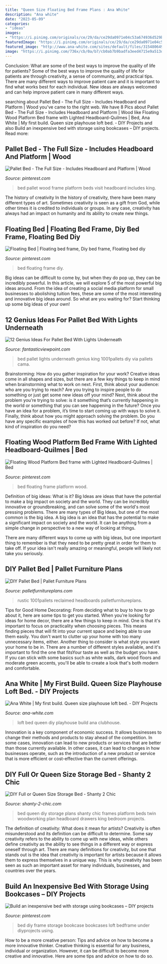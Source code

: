 ```yaml
---
title: "Queen Size Floating Bed Frame Plans : Ana White"
description: "Ana white"
date: "2023-05-09"
categories:
- "ideas"
images:
- "https://i.pinimg.com/originals/ce/29/da/ce29da0971e04c53a674936d529b1b8c.jpg"
featuredImage: "https://i.pinimg.com/originals/ce/29/da/ce29da0971e04c53a674936d529b1b8c.jpg"
featured_image: "http://www.ana-white.com/sites/default/files/3154806496_1331434642.JPG"
image: "https://i.pinimg.com/736x/cb/0a/b7/cb0ab7b9badfa3eed4715e9a513d6c9a.jpg"
---
```



Conclusion: What are some of the best ways to improve the quality of life for patients?
Some of the best ways to improve the quality of life for patients are through creativity, a sense of community, and practical tips. There are many different ways to improve patient care and it is important to find what works best for each individual. New ideas are always welcomed and can help improve patient care in many different ways.

	

		
searching about Pallet Bed - The Full Size - Includes Headboard and Platform | Wood you've came to the right web. We have 8 Pics about Pallet Bed - The Full Size - Includes Headboard and Platform | Wood like Floating Wood Platform Bed frame with Lighted Headboard-Quilmes | Bed, Ana White | My first build. Queen size playhouse loft bed. - DIY Projects and also Build an inexpensive bed with storage using bookcases – DIY projects. Read more:
		
    
## Pallet Bed - The Full Size - Includes Headboard And Platform | Wood

<img loading=lazy src="https://i.pinimg.com/736x/cb/0a/b7/cb0ab7b9badfa3eed4715e9a513d6c9a.jpg" onerror="this.onerror=null;this.src='https://tse4.mm.bing.net/th?id=OIP.y9zJ-iNjPMSudxw4OYjZ_wHaFb&amp;pid=15.1';" alt="Pallet Bed - The Full Size - Includes Headboard and Platform | Wood">

_Source: pinterest.com_

>bed pallet wood frame platform beds visit headboard includes king. 

	

The history of creativity
In the history of creativity, there have been many different types of art. Sometimes creativity is seen as a gift from God, while other times it is credited to individuals or groups. In any case, creativity has always had an impact on humanity and its ability to create new things.

    
## Floating Bed | Floating Bed Frame, Diy Bed Frame, Floating Bed Diy

<img loading=lazy src="https://i.pinimg.com/originals/b1/63/e3/b163e3aa98461f548db5a6f978c9fd20.jpg" onerror="this.onerror=null;this.src='https://tse2.mm.bing.net/th?id=OIP.q6YnEv8fTbKuJpkOB87FrQHaFj&amp;pid=15.1';" alt="Floating Bed | Floating bed frame, Diy bed frame, Floating bed diy">

_Source: pinterest.com_

>bed floating frame diy. 

	

Big ideas can be difficult to come by, but when they do pop up, they can be incredibly powerful. In this article, we will explore 5 of the most powerful big ideas around. From the idea of creating a social media platform for small businesses to abolishing tuition fees, these are some of the most interesting and innovative big ideas around. So what are you waiting for? Start thinking up some big ideas of your own!

    
## 12 Genius Ideas For Pallet Bed With Lights Underneath

<img loading=lazy src="http://www.fantasticviewpoint.com/wp-content/uploads/2016/08/1001pallets.com-king-size-pallet-bed-634x476.jpeg" onerror="this.onerror=null;this.src='https://tse3.mm.bing.net/th?id=OIP.yU3P3u8ZFE77VYPuHUCgAAHaFj&amp;pid=15.1';" alt="12 Genius Ideas For Pallet Bed With Lights Underneath">

_Source: fantasticviewpoint.com_

>bed pallet lights underneath genius king 1001pallets diy via pallets cama. 

	

Brainstorming: How do you gather inspiration for your work?
Creative ideas come in all shapes and sizes, but there are a few key things to keep in mind when brainstorming what to work on next. First, think about your audience: who are you trying to reach? Are you trying to inspire people to do something or just get some new ideas off your mind? Next, think about the problem you’re trying to solve: is it something that’s currently happening in the world or something that you can see happening in the future? Once you have an idea for a problem, it’s time to start coming up with ways to solve it. Finally, think about how you might approach solving the problem. Do you have any specific examples of how this has worked out before? If not, what kind of inspiration do you need?

    
## Floating Wood Platform Bed Frame With Lighted Headboard-Quilmes | Bed

<img loading=lazy src="https://i.pinimg.com/736x/72/63/39/726339188382962797d00496d9df4459.jpg" onerror="this.onerror=null;this.src='https://tse3.mm.bing.net/th?id=OIP.I_0_RDl120bJFvaehwYJtAHaJ4&amp;pid=15.1';" alt="Floating Wood Platform Bed frame with Lighted Headboard-Quilmes | Bed">

_Source: pinterest.com_

>bed floating frame platform wood. 

	

Definition of big ideas: What is it?
Big Ideas are ideas that have the potential to make a big impact on society and the world. They can be incredibly innovative or groundbreaking, and can solve some of the world's most pressing problems.
There are many types of Big Ideas, but one of the most common is the big idea. A big idea is an idea that has the potential to make a significant impact on society and the world. It can be anything from a simple change in perspective to a new way of looking at things.

There are many different ways to come up with big ideas, but one important thing to remember is that they need to be pretty great in order for them to take off. If your idea isn't really amazing or meaningful, people will likely not take you seriously.

    
## DIY Pallet Bed | Pallet Furniture Plans

<img loading=lazy src="https://palletfurnitureplans.com/wp-content/uploads/2014/11/diy-wooden-pallet-bed-frame.jpg" onerror="this.onerror=null;this.src='https://tse2.mm.bing.net/th?id=OIP.4C7W7cHpBtNsbo6WT5_LSQHaJ4&amp;pid=15.1';" alt="DIY Pallet Bed | Pallet Furniture Plans">

_Source: palletfurnitureplans.com_

>rustic 1001pallets reclaimed headboards palletfurnitureplans. 

	

Tips for Good Home Decorating: From deciding what to buy to how to go about it, here are some tips to get you started.
When you're looking for ideas for home decor, there are a few things to keep in mind. One is that it's important to focus on practicality when choosing pieces. This means finding pieces that will fit into your current space and being able to use them easily. You don't want to clutter up your home with too many unnecessary items, either. Another thing to consider is what style you want your home to be in. There are a number of different styles available, and it's important to find the one that fitsYour taste as well as the budget you have. If you can stick with some basics such as white walls, dark wood floors and moderate green accents, you'll be able to create a look that's both modern and comfortable.

    
## Ana White | My First Build. Queen Size Playhouse Loft Bed. - DIY Projects

<img loading=lazy src="http://www.ana-white.com/sites/default/files/3154806496_1331434642.JPG" onerror="this.onerror=null;this.src='https://tse2.mm.bing.net/th?id=OIP.kDzptrLAXidknRGqRTiIuQHaE8&amp;pid=15.1';" alt="Ana White | My first build. Queen size playhouse loft bed. - DIY Projects">

_Source: ana-white.com_

>loft bed queen diy playhouse build ana clubhouse. 

	

Innovation is a key component of economic success. It allows businesses to change their methods and products to stay ahead of the competition. In some cases, innovation can lead to new products or services that are better than those currently available. In other cases, it can lead to changes in how businesses operate, such as the introduction of a new product or service that is more efficient or cost-effective than the current offerings.

    
## DIY Full Or Queen Size Storage Bed - Shanty 2 Chic

<img loading=lazy src="https://i1.wp.com/www.shanty-2-chic.com/wp-content/uploads/2015/08/DIY-Queen-Size-Bed-by-Shanty2Chic.jpg?fit=650%2C927&amp;ssl=1" onerror="this.onerror=null;this.src='https://tse3.mm.bing.net/th?id=OIP.VmQWpWDYRw9jj-EqS2_LyAHaKj&amp;pid=15.1';" alt="DIY Full or Queen Size Storage Bed - Shanty 2 Chic">

_Source: shanty-2-chic.com_

>bed queen diy storage plans shanty chic frames platform beds twin woodworking plan headboard drawers king bedroom projects. 

	

The definition of creativity: What does it mean for artists?
Creativity is often misunderstood and its definition can be difficult to determine. Some say creativity refers to the ability to come up with new ideas, while others define creativity as the ability to see things in a different way or express oneself through art. There are many definitions for creativity, but one that stands out is the idea that creativity is important for artists because it allows them to express themselves in a unique way. This is why creativity has been seen as such an important asset for many individuals, businesses, and countries over the years.

    
## Build An Inexpensive Bed With Storage Using Bookcases – DIY Projects

<img loading=lazy src="https://i.pinimg.com/originals/ce/29/da/ce29da0971e04c53a674936d529b1b8c.jpg" onerror="this.onerror=null;this.src='https://tse2.mm.bing.net/th?id=OIP.TPmxbNOiuL9si8f5zNiwwgHaLH&amp;pid=15.1';" alt="Build an inexpensive bed with storage using bookcases – DIY projects">

_Source: pinterest.com_

>bed diy frame storage bookcase bookcases loft bedframe under diyprojects using. 

	

How to be a more creative person: Tips and advice on how to become a more innovative thinker.
Creative thinking is essential for any business, individual or organization. However, it can be difficult to become more creative and innovative. Here are some tips and advice on how to do so.


